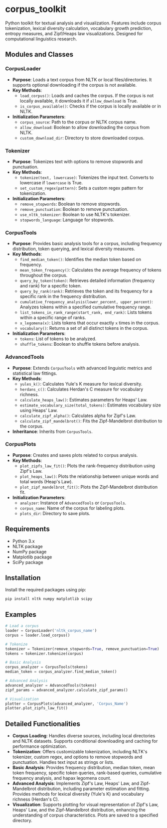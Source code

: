 # corpus_toolkit
Python toolkit for textual analysis and visualization. Features include corpus tokenization, lexical diversity calculation, vocabulary growth prediction, entropy measures, and Zipf/Heaps law visualizations. Designed for computational linguistics research.

## Modules and Classes

### CorpusLoader
- **Purpose**: Loads a text corpus from NLTK or local files/directories. It supports optional downloading if the corpus is not available.
- **Key Methods**:
  - `load_corpus()`: Loads and caches the corpus. If the corpus is not locally available, it downloads it if `allow_download` is True.
  - `is_corpus_available()`: Checks if the corpus is locally available or in NLTK.
- **Initialization Parameters**:
  - `corpus_source`: Path to the corpus or NLTK corpus name.
  - `allow_download`: Boolean to allow downloading the corpus from NLTK.
  - `custom_download_dir`: Directory to store downloaded corpus.

### Tokenizer
- **Purpose**: Tokenizes text with options to remove stopwords and punctuation.
- **Key Methods**:
  - `tokenize(text, lowercase)`: Tokenizes the input text. Converts to lowercase if `lowercase` is True.
  - `set_custom_regex(pattern)`: Sets a custom regex pattern for tokenization.
- **Initialization Parameters**:
  - `remove_stopwords`: Boolean to remove stopwords.
  - `remove_punctuation`: Boolean to remove punctuation.
  - `use_nltk_tokenizer`: Boolean to use NLTK's tokenizer.
  - `stopwords_language`: Language for stopwords.

### CorpusTools
- **Purpose**: Provides basic analysis tools for a corpus, including frequency distribution, token querying, and lexical diversity measures.
- **Key Methods**:
  - `find_median_token()`: Identifies the median token based on frequency.
  - `mean_token_frequency()`: Calculates the average frequency of tokens throughout the corpus.
  - `query_by_token(token)`: Retrieves detailed information (frequency and rank) for a specific token.
  - `query_by_rank(rank)`: Retrieves the token and its frequency for a specific rank in the frequency distribution.
  - `cumulative_frequency_analysis(lower_percent, upper_percent)`: Analyzes tokens within a specified cumulative frequency range.
  - `list_tokens_in_rank_range(start_rank, end_rank)`: Lists tokens within a specific range of ranks.
  - `x_legomena(x)`: Lists tokens that occur exactly `x` times in the corpus.
  - `vocabulary()`: Returns a set of all distinct tokens in the corpus.
- **Initialization Parameters**:
  - `tokens`: List of tokens to be analyzed.
  - `shuffle_tokens`: Boolean to shuffle tokens before analysis.

### AdvancedTools
- **Purpose**: Extends `CorpusTools` with advanced linguistic metrics and statistical law fittings.
- **Key Methods**:
  - `yules_k()`: Calculates Yule's K measure for lexical diversity.
  - `herdans_c()`: Calculates Herdan's C measure for vocabulary richness.
  - `calculate_heaps_law()`: Estimates parameters for Heaps' Law.
  - `estimate_vocabulary_size(total_tokens)`: Estimates vocabulary size using Heaps' Law.
  - `calculate_zipf_alpha()`: Calculates alpha for Zipf's Law.
  - `calculate_zipf_mandelbrot()`: Fits the Zipf-Mandelbrot distribution to the corpus.
- **Inheritance**: Inherits from `CorpusTools`.

### CorpusPlots
- **Purpose**: Creates and saves plots related to corpus analysis.
- **Key Methods**:
  - `plot_zipfs_law_fit()`: Plots the rank-frequency distribution using Zipf's Law.
  - `plot_heaps_law()`: Plots the relationship between unique words and total words (Heap's Law).
  - `plot_zipf_mandelbrot_fit()`: Plots the Zipf-Mandelbrot distribution fit.
- **Initialization Parameters**:
  - `analyzer`: Instance of `AdvancedTools` or `CorpusTools`.
  - `corpus_name`: Name of the corpus for labeling plots.
  - `plots_dir`: Directory to save plots.

## Requirements
- Python 3.x
- NLTK package
- NumPy package
- Matplotlib package
- SciPy package

## Installation
Install the required packages using pip:
```bash
pip install nltk numpy matplotlib scipy
```

## Examples
```python
# Load a corpus
loader = CorpusLoader('nltk_corpus_name')
corpus = loader.load_corpus()

# Tokenize
tokenizer = Tokenizer(remove_stopwords=True, remove_punctuation=True)
tokens = tokenizer.tokenize(corpus)

# Basic Analysis
corpus_analyzer = CorpusTools(tokens)
median_token = corpus_analyzer.find_median_token()

# Advanced Analysis
advanced_analyzer = AdvancedTools(tokens)
zipf_params = advanced_analyzer.calculate_zipf_params()

# Visualization
plotter = CorpusPlots(advanced_analyzer, 'Corpus_Name')
plotter.plot_zipfs_law_fit()
```

## Detailed Functionalities

- **Corpus Loading**: Handles diverse sources, including local directories and NLTK datasets. Supports conditional downloading and caching for performance optimization.
- **Tokenization**: Offers customizable tokenization, including NLTK's tokenizer, custom regex, and options to remove stopwords and punctuation. Handles text input as strings or lists.
- **Basic Analysis**: Provides frequency distribution, median token, mean token frequency, specific token queries, rank-based queries, cumulative frequency analysis, and hapax legomena count.
- **Advanced Analysis**: Implements Zipf's Law, Heaps' Law, and Zipf-Mandelbrot distribution, including parameter estimation and fitting. Provides methods for lexical diversity (Yule's K) and vocabulary richness (Herdan's C).
- **Visualization**: Supports plotting for visual representation of Zipf's Law, Heaps' Law, and the Zipf-Mandelbrot distribution, enhancing the understanding of corpus characteristics. Plots are saved to a specified directory.
